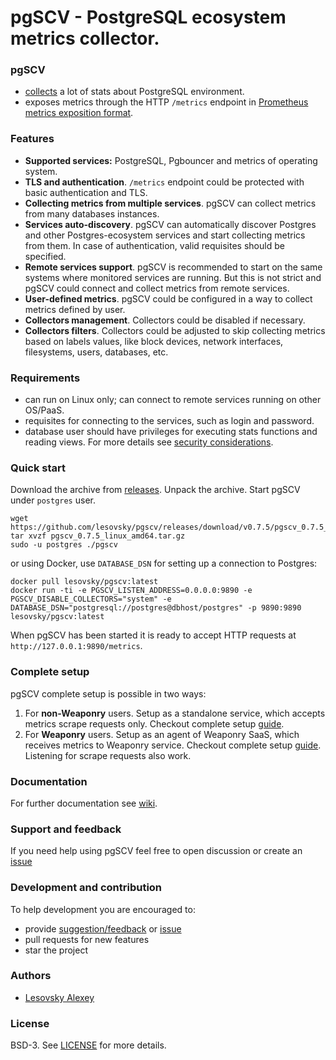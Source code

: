 # pgSCV - PostgreSQL ecosystem metrics collector.

### pgSCV
- [collects](https://github.com/lesovsky/pgscv/wiki/Collectors) a lot of stats about PostgreSQL environment.
- exposes metrics through the HTTP `/metrics` endpoint in [Prometheus metrics exposition format](https://prometheus.io/docs/concepts/data_model/).

### Features
- **Supported services:** PostgreSQL, Pgbouncer and metrics of operating system.  
- **TLS and authentication**. `/metrics` endpoint could be protected with basic authentication and TLS.
- **Collecting metrics from multiple services**. pgSCV can collect metrics from many databases instances.
- **Services auto-discovery**. pgSCV can automatically discover Postgres and other Postgres-ecosystem services and
  start collecting metrics from them. In case of authentication, valid requisites should be specified.
- **Remote services support**. pgSCV is recommended to start on the same systems where monitored services are running.
  But this is not strict and pgSCV could connect and collect metrics from remote services.
- **User-defined metrics**. pgSCV could be configured in a way to collect metrics defined by user.
- **Collectors management**. Collectors could be disabled if necessary.
- **Collectors filters**. Collectors could be adjusted to skip collecting metrics based on labels values, like
  block devices, network interfaces, filesystems, users, databases, etc.

### Requirements
- can run on Linux only; can connect to remote services running on other OS/PaaS.
- requisites for connecting to the services, such as login and password.
- database user should have privileges for executing stats functions and reading views.
  For more details see [security considerations](https://github.com/lesovsky/pgscv/wiki/Security-considerations).

### Quick start
Download the archive from [releases](https://github.com/lesovsky/pgscv/releases). Unpack the archive. Start pgSCV under `postgres` user.

```shell
wget https://github.com/lesovsky/pgscv/releases/download/v0.7.5/pgscv_0.7.5_linux_amd64.tar.gz
tar xvzf pgscv_0.7.5_linux_amd64.tar.gz
sudo -u postgres ./pgscv 
```

or using Docker, use `DATABASE_DSN` for setting up a connection to Postgres:
```
docker pull lesovsky/pgscv:latest
docker run -ti -e PGSCV_LISTEN_ADDRESS=0.0.0.0:9890 -e PGSCV_DISABLE_COLLECTORS="system" -e DATABASE_DSN="postgresql://postgres@dbhost/postgres" -p 9890:9890 lesovsky/pgscv:latest
```

When pgSCV has been started it is ready to accept HTTP requests at `http://127.0.0.1:9890/metrics`.

### Complete setup
pgSCV complete setup is possible in two ways:
1. For **non-Weaponry** users. Setup as a standalone service, which accepts metrics scrape requests only. Checkout complete setup [guide](https://github.com/lesovsky/pgscv/wiki/Setup-for-regular-users).
2. For **Weaponry** users. Setup as an agent of Weaponry SaaS, which receives metrics to Weaponry service. Checkout complete setup [guide](https://github.com/lesovsky/pgscv/wiki/Setup-for-Weaponry-users). Listening for scrape requests also work.

### Documentation
For further documentation see [wiki](https://github.com/lesovsky/pgscv/wiki).

### Support and feedback
If you need help using pgSCV feel free to open discussion or create an [issue](https://github.com/lesovsky/pgscv/issues)

### Development and contribution
To help development you are encouraged to:
- provide [suggestion/feedback](https://github.com/lesovsky/pgscv/discussions) or [issue](https://github.com/lesovsky/pgscv/issues)
- pull requests for new features
- star the project

### Authors
- [Lesovsky Alexey](https://github.com/lesovsky)

### License
BSD-3. See [LICENSE](./LICENSE) for more details.
